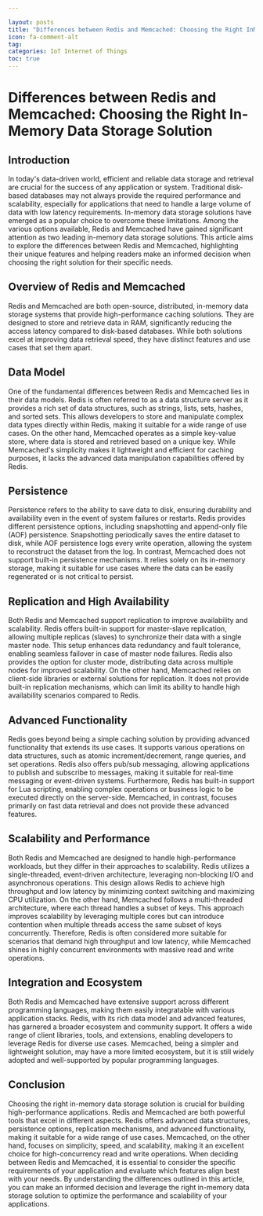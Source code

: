 ```yaml
---

layout: posts
title: "Differences between Redis and Memcached: Choosing the Right InMemory Data Storage Solution"
icon: fa-comment-alt
tag:      
categories: IoT Internet of Things
toc: true
---
```




# Differences between Redis and Memcached: Choosing the Right In-Memory Data Storage Solution

## Introduction

In today's data-driven world, efficient and reliable data storage and retrieval are crucial for the success of any application or system. Traditional disk-based databases may not always provide the required performance and scalability, especially for applications that need to handle a large volume of data with low latency requirements. In-memory data storage solutions have emerged as a popular choice to overcome these limitations. Among the various options available, Redis and Memcached have gained significant attention as two leading in-memory data storage solutions. This article aims to explore the differences between Redis and Memcached, highlighting their unique features and helping readers make an informed decision when choosing the right solution for their specific needs.

## Overview of Redis and Memcached

Redis and Memcached are both open-source, distributed, in-memory data storage systems that provide high-performance caching solutions. They are designed to store and retrieve data in RAM, significantly reducing the access latency compared to disk-based databases. While both solutions excel at improving data retrieval speed, they have distinct features and use cases that set them apart.

## Data Model

One of the fundamental differences between Redis and Memcached lies in their data models. Redis is often referred to as a data structure server as it provides a rich set of data structures, such as strings, lists, sets, hashes, and sorted sets. This allows developers to store and manipulate complex data types directly within Redis, making it suitable for a wide range of use cases. On the other hand, Memcached operates as a simple key-value store, where data is stored and retrieved based on a unique key. While Memcached's simplicity makes it lightweight and efficient for caching purposes, it lacks the advanced data manipulation capabilities offered by Redis.

## Persistence

Persistence refers to the ability to save data to disk, ensuring durability and availability even in the event of system failures or restarts. Redis provides different persistence options, including snapshotting and append-only file (AOF) persistence. Snapshotting periodically saves the entire dataset to disk, while AOF persistence logs every write operation, allowing the system to reconstruct the dataset from the log. In contrast, Memcached does not support built-in persistence mechanisms. It relies solely on its in-memory storage, making it suitable for use cases where the data can be easily regenerated or is not critical to persist.

## Replication and High Availability

Both Redis and Memcached support replication to improve availability and scalability. Redis offers built-in support for master-slave replication, allowing multiple replicas (slaves) to synchronize their data with a single master node. This setup enhances data redundancy and fault tolerance, enabling seamless failover in case of master node failures. Redis also provides the option for cluster mode, distributing data across multiple nodes for improved scalability. On the other hand, Memcached relies on client-side libraries or external solutions for replication. It does not provide built-in replication mechanisms, which can limit its ability to handle high availability scenarios compared to Redis.

## Advanced Functionality

Redis goes beyond being a simple caching solution by providing advanced functionality that extends its use cases. It supports various operations on data structures, such as atomic increment/decrement, range queries, and set operations. Redis also offers pub/sub messaging, allowing applications to publish and subscribe to messages, making it suitable for real-time messaging or event-driven systems. Furthermore, Redis has built-in support for Lua scripting, enabling complex operations or business logic to be executed directly on the server-side. Memcached, in contrast, focuses primarily on fast data retrieval and does not provide these advanced features.

## Scalability and Performance

Both Redis and Memcached are designed to handle high-performance workloads, but they differ in their approaches to scalability. Redis utilizes a single-threaded, event-driven architecture, leveraging non-blocking I/O and asynchronous operations. This design allows Redis to achieve high throughput and low latency by minimizing context switching and maximizing CPU utilization. On the other hand, Memcached follows a multi-threaded architecture, where each thread handles a subset of keys. This approach improves scalability by leveraging multiple cores but can introduce contention when multiple threads access the same subset of keys concurrently. Therefore, Redis is often considered more suitable for scenarios that demand high throughput and low latency, while Memcached shines in highly concurrent environments with massive read and write operations.

## Integration and Ecosystem

Both Redis and Memcached have extensive support across different programming languages, making them easily integratable with various application stacks. Redis, with its rich data model and advanced features, has garnered a broader ecosystem and community support. It offers a wide range of client libraries, tools, and extensions, enabling developers to leverage Redis for diverse use cases. Memcached, being a simpler and lightweight solution, may have a more limited ecosystem, but it is still widely adopted and well-supported by popular programming languages.

## Conclusion

Choosing the right in-memory data storage solution is crucial for building high-performance applications. Redis and Memcached are both powerful tools that excel in different aspects. Redis offers advanced data structures, persistence options, replication mechanisms, and advanced functionality, making it suitable for a wide range of use cases. Memcached, on the other hand, focuses on simplicity, speed, and scalability, making it an excellent choice for high-concurrency read and write operations. When deciding between Redis and Memcached, it is essential to consider the specific requirements of your application and evaluate which features align best with your needs. By understanding the differences outlined in this article, you can make an informed decision and leverage the right in-memory data storage solution to optimize the performance and scalability of your applications.